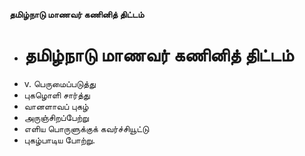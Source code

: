 **தமிழ்நாடு மாணவர் கணினித் திட்டம்**
- # தமிழ்நாடு மாணவர் கணினித் திட்டம்
- v. பெருமைப்படுத்து
- புகழொளி சார்த்து
- வானளாவப் புகழ்
- அருஞ்சிறப்பேற்று
- எளிய பொருளுக்குக் கவர்ச்சியூட்டு
- புகழ்பாடிய போற்று.

